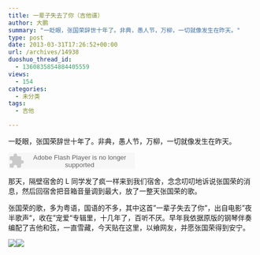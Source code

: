 ```yaml
---
title: 一辈子失去了你（吉他谱）
author: 大鹏
summary: "一眨眼，张国荣辞世十年了。非典，愚人节，万柳，一切就像发生在昨天。"
type: post
date: 2013-03-31T17:26:52+00:00
url: /archives/14938
duoshuo_thread_id:
  - 1360835854884405559
views:
  - 154
categories:
  - 未分类
tags:
  - 吉他

---
```

一眨眼，张国荣辞世十年了。非典，愚人节，万柳，一切就像发生在昨天。
  


<embed src="http://www.xiami.com/widget/0_377413/singlePlayer.swf" type="application/x-shockwave-flash" width="257" height="33" wmode="transparent">
  <br />
</embed>

那天，隔壁宿舍的 L 同学发了疯一样来到我们宿舍，念念叨叨地诉说张国荣的消息，然后回宿舍把音箱音量调到最大，放了一整天张国荣的歌。

张国荣的歌，多为粤语，国语的不多，其中这首”一辈子失去了你”，出自电影”夜半歌声“，收在”宠爱“专辑里，十几年了，百听不厌。早年我依据原版的钢琴伴奏编配了吉他和弦，一直雪藏，今天贴在这里，以飨网友，并愿张国荣得到安宁。 

 ![][1]![][2]

 [1]: https://jpaxea.blu.livefilestore.com/y1p0qPqoRr9L6PD4_TadTEq5hI1I01U6uLIf3r1yIa9ZrCirxeDep0sfJfHys7znGCSmji4K1VIM4OcCs1ZvkOBjVLOOBGn2pFO/2013-04-01_Guitar_yibeizishiquleni1.jpg
 [2]: https://iuaxea.blu.livefilestore.com/y1pReiNHUvKAbTFdt03htIcTTARmqS3ey04WrqS-uDlsiihNTuNyvq75I9OBSN50gdgUiVuC0eGRS-C99p8wmFTgjjfRA6bFqKg/2013-04-01_Guitar_yibeizishiquleni2.jpg
